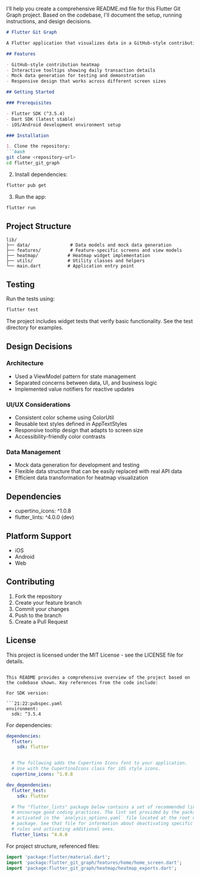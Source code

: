 I'll help you create a comprehensive README.md file for this Flutter Git Graph project. Based on the codebase, I'll document the setup, running instructions, and design decisions.

```markdown:README.md
# Flutter Git Graph

A Flutter application that visualizes data in a GitHub-style contribution graph (heatmap).

## Features

- GitHub-style contribution heatmap
- Interactive tooltips showing daily transaction details
- Mock data generation for testing and demonstration
- Responsive design that works across different screen sizes

## Getting Started

### Prerequisites

- Flutter SDK (^3.5.4)
- Dart SDK (latest stable)
- iOS/Android development environment setup

### Installation

1. Clone the repository:
```bash
git clone <repository-url>
cd flutter_git_graph
```

2. Install dependencies:
```bash
flutter pub get
```

3. Run the app:
```bash
flutter run
```

## Project Structure

```
lib/
├── data/               # Data models and mock data generation
├── features/           # Feature-specific screens and view models
├── heatmap/           # Heatmap widget implementation
├── utils/             # Utility classes and helpers
└── main.dart          # Application entry point
```

## Testing

Run the tests using:
```bash
flutter test
```

The project includes widget tests that verify basic functionality. See the test directory for examples.

## Design Decisions

### Architecture
- Used a ViewModel pattern for state management
- Separated concerns between data, UI, and business logic
- Implemented value notifiers for reactive updates

### UI/UX Considerations
- Consistent color scheme using ColorUtil
- Reusable text styles defined in AppTextStyles
- Responsive tooltip design that adapts to screen size
- Accessibility-friendly color contrasts

### Data Management
- Mock data generation for development and testing
- Flexible data structure that can be easily replaced with real API data
- Efficient data transformation for heatmap visualization

## Dependencies

- cupertino_icons: ^1.0.8
- flutter_lints: ^4.0.0 (dev)

## Platform Support

- iOS
- Android
- Web

## Contributing

1. Fork the repository
2. Create your feature branch
3. Commit your changes
4. Push to the branch
5. Create a Pull Request

## License

This project is licensed under the MIT License - see the LICENSE file for details.
```

This README provides a comprehensive overview of the project based on the codebase shown. Key references from the code include:

For SDK version:

```21:22:pubspec.yaml
environment:
  sdk: ^3.5.4
```


For dependencies:

```30:48:pubspec.yaml
dependencies:
  flutter:
    sdk: flutter


  # The following adds the Cupertino Icons font to your application.
  # Use with the CupertinoIcons class for iOS style icons.
  cupertino_icons: ^1.0.8

dev_dependencies:
  flutter_test:
    sdk: flutter

  # The "flutter_lints" package below contains a set of recommended lints to
  # encourage good coding practices. The lint set provided by the package is
  # activated in the `analysis_options.yaml` file located at the root of your
  # package. See that file for information about deactivating specific lint
  # rules and activating additional ones.
  flutter_lints: ^4.0.0
```


For project structure, referenced files:

```1:4:lib/main.dart
import 'package:flutter/material.dart';
import 'package:flutter_git_graph/features/home/home_screen.dart';
import 'package:flutter_git_graph/heatmap/heatmap_exports.dart';

```

